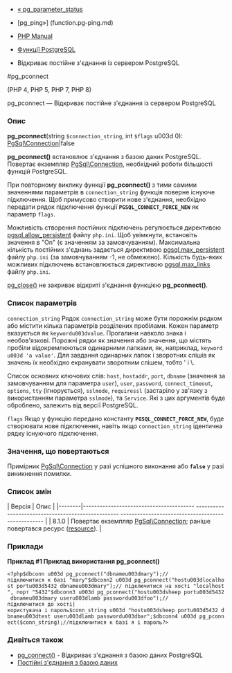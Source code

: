 - [« pg_parameter_status](function.pg-parameter-status.md)
- [pg_ping»] (function.pg-ping.md)

- [PHP Manual](index.md)
- [Функції PostgreSQL](ref.pgsql.md)
- Відкриває постійне з'єднання із сервером PostgreSQL

#pg_pconnect

(PHP 4, PHP 5, PHP 7, PHP 8)

pg_pconnect — Відкриває постійне з'єднання із сервером PostgreSQL

### Опис

**pg_pconnect**(string `$connection_string`, int `$flags` u003d 0):
[PgSql\Connection](class.pgsql-connection.md)\|false

**pg_pconnect()** встановлює з'єднання з базою даних PostgreSQL.
Повертає екземпляр [PgSql\Connection](class.pgsql-connection.md),
необхідний роботи більшості функцій PostgreSQL.

При повторному виклику функції **pg_pconnect()** з тими самими значеннями
параметрів в `connection_string` функція поверне існуюче
підключення. Щоб примусово створити нове з'єднання, необхідно
передати рядок підключення функції **`PGSQL_CONNECT_FORCE_NEW`**
як параметр `flags`.

Можливість створення постійних підключень регулюється директивою
[pgsql.allow_persistent](pgsql.configuration.md#ini.pgsql.allow-persistent)
файлу `php.ini`. Щоб увімкнути, встановіть значення в "On" (є
значенням за замовчуванням). Максимальна кількість постійних з'єднань
задається директивою
[pgsql.max_persistent](pgsql.configuration.md#ini.pgsql.max-persistent)
файлу `php.ini` (за замовчуванням -1, не обмежено). Кількість будь-яких
можливих підключень встановлюється директивою
[pgsql.max_links](pgsql.configuration.md#ini.pgsql.max-links) файлу
`php.ini`.

[pg_close()](function.pg-close.md) не закриває відкриті з'єднання
функцією **pg_pconnect()**.

### Список параметрів

`connection_string`
Рядок `connection_string` може бути порожнім рядком або містити
кілька параметрів розділених пробілами. Кожен параметр вказується
як `keywordu003dvalue`. Прогалини навколо знака і необов'язкові. Порожні
рядки як значення або значення, що містять пробіли відокремлюються
одинарними лапками, як, наприклад, `keyword u003d 'a value'`. Для завдання
одинарних лапок і зворотних слішів як значень їх необхідно
екранувати зворотним слішем, тобто \' і \\.

Список основних ключових слів: `host`, `hostaddr`, `port`, `dbname`
(значення за замовчуванням для параметра `user`), `user`, `password`,
`connect_timeout`, `options`, `tty` (ігнорується), `sslmode`,
`requiressl` (застаріло у зв'язку з використанням параметра `sslmode`), та
`Service`. Які з цих аргументів буде оброблено, залежить від версії
PostgreSQL.

`flags`
Якщо у функцію передано константу **`PGSQL_CONNECT_FORCE_NEW`**, буде
створювати нове підключення, навіть якщо `connection_string` ідентична
рядку існуючого підключення.

### Значення, що повертаються

Примірник [PgSql\Connection](class.pgsql-connection.md) у разі
успішного виконання або **`false`** у разі виникнення помилки.

### Список змін

| Версія | Опис |
|--------|---------------------------------------- -------------------------------------------------- -------------------------------------------------- |
| 8.1.0 | Повертає екземпляр [PgSql\Connection](class.pgsql-connection.md); раніше повертався ресурс ([resource](language.types.resource.md)). |

### Приклади

**Приклад #1 Приклад використання **pg_pconnect()****

`<?php$dbconn u003d pg_pconnect("dbnameu003dmary");//підключитися к базі "mary"$dbconn2 u003d pg_pconnect("hostu003dlocalhost portu003d5432 dbnameu003dmary");// підключитися на хості "localhost", порт "5432"$dbconn3 u003d pg_pconnect("hostu003dsheep portu003d5432 dbnameu003dmary useru003dlamb passwordu003dfoo");//підключитися до хості| користувача і пароль$conn_string u003d "hostu003dsheep portu003d5432 dbnameu003dtest useru003dlamb passwordu003dbar";$dbconn4 u003d pg_pconnect($conn_string);//підключитися к базі я і пароль?> `

### Дивіться також

- [pg_connect()](function.pg-connect.md) - Відкриває з'єднання з
базою даних PostgreSQL
- [Постійні з'єднання з базою
даних](features.persistent-connections.md)
